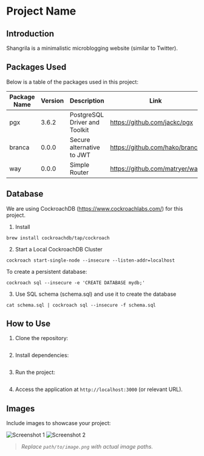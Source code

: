 # Project Name

## Introduction
Shangrila is a minimalistic microblogging website (similar to Twitter).

## Packages Used
Below is a table of the packages used in this project:

| Package Name  | Version | Description | Link |
|--------------|---------|-------------|-------------|
| pgx  | 3.6.2   | PostgreSQL Driver and Toolkit | https://github.com/jackc/pgx |
| branca  | 0.0.0   | Secure alternative to JWT | https://github.com/hako/branca |
| way  | 0.0.0   | Simple Router | https://github.com/matryer/way |

## Database

We are using CockroachDB (https://www.cockroachlabs.com/) for this project.

1. Install
```
brew install cockroachdb/tap/cockroach
```

2. Start a Local CockroachDB Cluster
```
cockroach start-single-node --insecure --listen-addr=localhost
```

To create a persistent database:

```
cockroach sql --insecure -e 'CREATE DATABASE mydb;'
```

3. Use SQL schema (schema.sql) and use it to create the database

```
cat schema.sql | cockroach sql --insecure -f schema.sql
```

## How to Use
1. Clone the repository:
   ```sh

   ```
2. Install dependencies:
   ```sh

   ```
3. Run the project:
   ```sh

   ```
4. Access the application at `http://localhost:3000` (or relevant URL).

## Images
Include images to showcase your project:

![Screenshot 1](path/to/image1.png)
![Screenshot 2](path/to/image2.png)

> _Replace `path/to/image.png` with actual image paths._